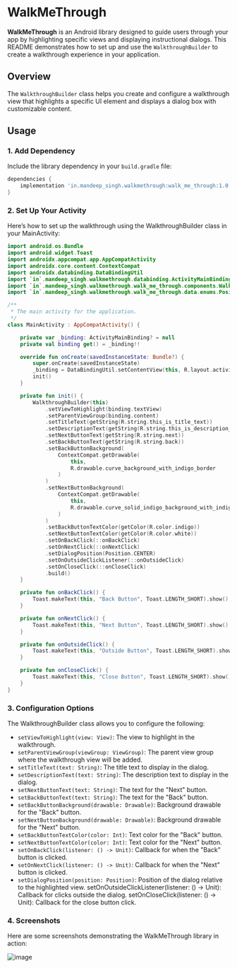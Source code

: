 # WalkMeThrough

**WalkMeThrough** is an Android library designed to guide users through your app by highlighting specific views and displaying instructional dialogs. This README demonstrates how to set up and use the `WalkthroughBuilder` to create a walkthrough experience in your application.

## Overview

The `WalkthroughBuilder` class helps you create and configure a walkthrough view that highlights a specific UI element and displays a dialog box with customizable content.

## Usage

### 1. Add Dependency

Include the library dependency in your `build.gradle` file:

```gradle
dependencies {
    implementation 'in.mandeep_singh.walkmethrough:walk_me_through:1.0.0'
}
```

### 2. Set Up Your Activity

Here’s how to set up the walkthrough using the WalkthroughBuilder class in your MainActivity:

```kotlin
import android.os.Bundle
import android.widget.Toast
import androidx.appcompat.app.AppCompatActivity
import androidx.core.content.ContextCompat
import androidx.databinding.DataBindingUtil
import `in`.mandeep_singh.walkmethrough.databinding.ActivityMainBinding
import `in`.mandeep_singh.walkmethrough.walk_me_through.components.WalkthroughBuilder
import `in`.mandeep_singh.walkmethrough.walk_me_through.data.enums.Position

/**
 * The main activity for the application.
 */
class MainActivity : AppCompatActivity() {

    private var _binding: ActivityMainBinding? = null
    private val binding get() = _binding!!

    override fun onCreate(savedInstanceState: Bundle?) {
        super.onCreate(savedInstanceState)
        _binding = DataBindingUtil.setContentView(this, R.layout.activity_main)
        init()
    }

    private fun init() {
        WalkthroughBuilder(this)
            .setViewToHighlight(binding.textView)
            .setParentViewGroup(binding.content)
            .setTitleText(getString(R.string.this_is_title_text))
            .setDescriptionText(getString(R.string.this_is_description_text))
            .setNextButtonText(getString(R.string.next))
            .setBackButtonText(getString(R.string.back))
            .setBackButtonBackground(
                ContextCompat.getDrawable(
                    this,
                    R.drawable.curve_background_with_indigo_border
                )
            )
            .setNextButtonBackground(
                ContextCompat.getDrawable(
                    this,
                    R.drawable.curve_solid_indigo_background_with_indigo_border
                )
            )
            .setBackButtonTextColor(getColor(R.color.indigo))
            .setNextButtonTextColor(getColor(R.color.white))
            .setOnBackClick(::onBackClick)
            .setOnNextClick(::onNextClick)
            .setDialogPosition(Position.CENTER)
            .setOnOutsideClickListener(::onOutsideClick)
            .setOnCloseClick(::onCloseClick)
            .build()
    }

    private fun onBackClick() {
        Toast.makeText(this, "Back Button", Toast.LENGTH_SHORT).show()
    }

    private fun onNextClick() {
        Toast.makeText(this, "Next Button", Toast.LENGTH_SHORT).show()
    }

    private fun onOutsideClick() {
        Toast.makeText(this, "Outside Button", Toast.LENGTH_SHORT).show()
    }

    private fun onCloseClick() {
        Toast.makeText(this, "Close Button", Toast.LENGTH_SHORT).show()
    }
}

```

### 3. Configuration Options

The WalkthroughBuilder class allows you to configure the following:

- `setViewToHighlight(view: View)`: The view to highlight in the walkthrough.
- `setParentViewGroup(viewGroup: ViewGroup)`: The parent view group where the walkthrough view will be added.
- `setTitleText(text: String)`: The title text to display in the dialog.
- `setDescriptionText(text: String)`: The description text to display in the dialog.
- `setNextButtonText(text: String)`: The text for the "Next" button.
- `setBackButtonText(text: String)`: The text for the "Back" button.
- `setBackButtonBackground(drawable: Drawable)`: Background drawable for the "Back" button.
- `setNextButtonBackground(drawable: Drawable)`: Background drawable for the "Next" button.
- `setBackButtonTextColor(color: Int)`: Text color for the "Back" button.
- `setNextButtonTextColor(color: Int)`: Text color for the "Next" button.
- `setOnBackClick(listener: () -> Unit)`: Callback for when the "Back" button is clicked.
- `setOnNextClick(listener: () -> Unit)`: Callback for when the "Next" button is clicked.
- `setDialogPosition(position: Position)`: Position of the dialog relative to the highlighted view.
setOnOutsideClickListener(listener: () -> Unit): Callback for clicks outside the dialog.
setOnCloseClick(listener: () -> Unit): Callback for the close button click.

### 4. Screenshots

Here are some screenshots demonstrating the WalkMeThrough library in action:

![image](https://github.com/user-attachments/assets/952c7943-3532-493b-8eae-7a6be13810d3)




